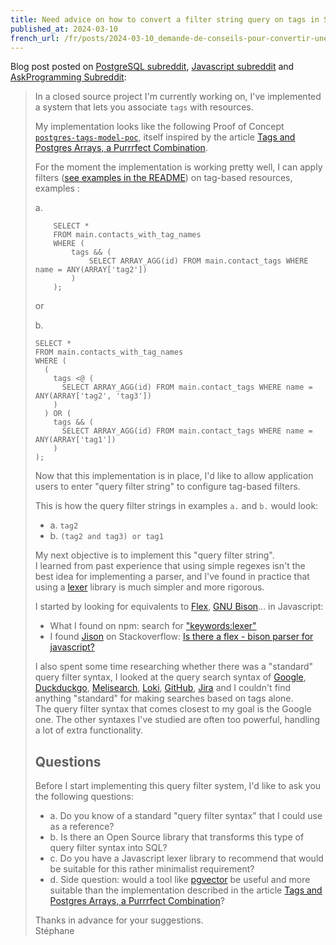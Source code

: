 ```yaml
---
title: Need advice on how to convert a filter string query on tags in SQL, for example "(tag1 and tag2) or tag3" in SQL?
published_at: 2024-03-10
french_url: /fr/posts/2024-03-10_demande-de-conseils-pour-convertir-une-query-filter-string-sur-des-tags-en-sql/
---
```


Blog post posted on [PostgreSQL subreddit](https://old.reddit.com/r/PostgreSQL/comments/1bb6qvj/need_advice_on_how_to_convert_a_filter_string/), [Javascript subreddit](https://old.reddit.com/r/javascript/comments/1bb8rr3/askjs_need_advice_on_how_to_convert_a_filter/) and [AskProgramming Subreddit](https://old.reddit.com/r/AskProgramming/comments/1bb8wja/need_advice_on_how_to_convert_a_filter_string/?):

> In a closed source project I'm currently working on, I've implemented a system that lets you associate `tags` with resources.
>
> My implementation looks like the following Proof of Concept [`postgres-tags-model-poc`](https://github.com/stephane-klein/postgres-tags-model-poc), itself inspired by the article [Tags and Postgres Arrays, a Purrrfect Combination](https://www.crunchydata.com/blog/tags-aand-postgres-arrays-a-purrfect-combination).
>
> For the moment the implementation is working pretty well, I can apply filters ([see examples in the README](https://github.com/stephane-klein/postgres-tags-model-poc/blob/552db20b867e36f7e88dfc57201e22cffa2df4d8/README.md?plain=1#L108)) on tag-based resources, examples :
>
> a.
>
> ```
>     SELECT *
>     FROM main.contacts_with_tag_names
>     WHERE (
>         tags && (
>             SELECT ARRAY_AGG(id) FROM main.contact_tags WHERE name = ANY(ARRAY['tag2'])
>         )
>     );
> ```
>
> or
>
> b.
>
> ```
> SELECT *
> FROM main.contacts_with_tag_names
> WHERE (
>   (
>     tags <@ (
>       SELECT ARRAY_AGG(id) FROM main.contact_tags WHERE name = ANY(ARRAY['tag2', 'tag3'])
>     )
>   ) OR (
>     tags && (
>       SELECT ARRAY_AGG(id) FROM main.contact_tags WHERE name = ANY(ARRAY['tag1'])
>     )
> );
> ```
>
> Now that this implementation is in place, I'd like to allow application users to enter "query filter string" to configure tag-based filters.
>
> This is how the query filter strings in examples `a.` and `b.` would look:
>
> - a. `tag2`
> - b. `(tag2 and tag3) or tag1`
>
> My next objective is to implement this "query filter string".  
> I learned from past experience that using simple regexes isn't the best idea for implementing a parser, and I've found in practice that using a [lexer](https://en.wikipedia.org/wiki/Lexical_analysis) library is much simpler and more rigorous.
>
> I started by looking for equivalents to [Flex](<https://en.wikipedia.org/wiki/Flex_(lexical_analyser_generator)>), [GNU Bison](https://en.wikipedia.org/wiki/GNU_Bison)... in Javascript:
>
> - What I found on npm: search for ["keywords:lexer"](https://www.npmjs.com/search?q=keywords%3Alexer&page=1&perPage=20)
> - I found [Jison](https://github.com/zaach/jison) on Stackoverflow: [Is there a flex - bison parser for javascript?](https://stackoverflow.com/questions/11755104/is-there-a-flex-bison-parser-for-javascript)
>
> I also spent some time researching whether there was a "standard" query filter syntax, I looked at the query search syntax of [Google](https://ahrefs.com/blog/google-advanced-search-operators/), [Duckduckgo](https://duckduckgo.com/duckduckgo-help-pages/results/syntax/), [Melisearch](https://www.meilisearch.com/docs/learn/fine_tuning_results/filtering), [Loki](https://grafana.com/docs/loki/latest/query/log_queries/#labels-format-expression), [GitHub](https://docs.github.com/en/issues/planning-and-tracking-with-projects/customizing-views-in-your-project/filtering-projects), [Jira](https://support.atlassian.com/jira-work-management/docs/use-advanced-search-with-jira-query-language-jql/) and I couldn't find anything "standard" for making searches based on tags alone.  
> The query filter syntax that comes closest to my goal is the Google one. The other syntaxes I've studied are often too powerful, handling a lot of extra functionality.
>
> ## Questions
>
> Before I start implementing this query filter system, I'd like to ask you the following questions:
>
> - a. Do you know of a standard "query filter syntax" that I could use as a reference?
> - b. Is there an Open Source library that transforms this type of query filter syntax into SQL?
> - c. Do you have a Javascript lexer library to recommend that would be suitable for this rather minimalist requirement?
> - d. Side question: would a tool like [pgvector](https://github.com/pgvector/pgvector) be useful and more suitable than the implementation described in the article [Tags and Postgres Arrays, a Purrrfect Combination](https://www.crunchydata.com/blog/tags-aand-postgres-arrays-a-purrfect-combination)?
>
> Thanks in advance for your suggestions.  
> Stéphane
